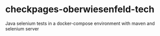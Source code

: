 # checkpages-oberwiesenfeld-tech
Java selenium tests in a docker-compose environment with maven and selenium server
